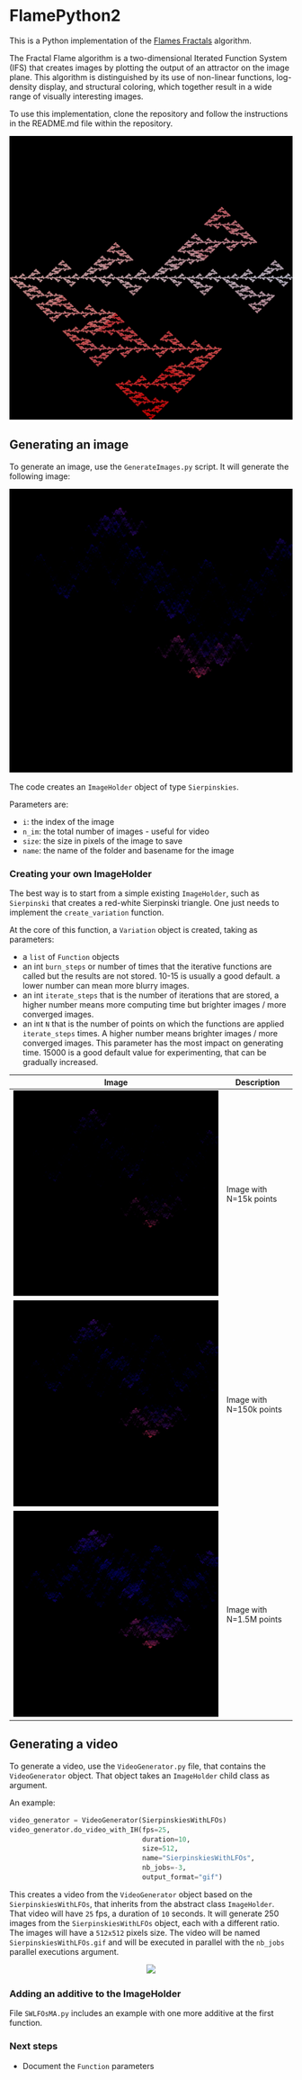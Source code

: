 # FlamePython2

This is a Python implementation of the [Flames Fractals](http://flam3.com/flame_draves.pdf) algorithm.

The Fractal Flame algorithm is a two-dimensional Iterated Function System (IFS) that creates images by plotting the output of an attractor on the image plane. This algorithm is distinguished by its use of non-linear functions, log-density display, and structural coloring, which together result in a wide range of visually interesting images.

To use this implementation, clone the repository and follow the instructions in the README.md file within the repository. 

<p align="center"> <img src="images/serp-2.png"></p>


## Generating an image

To generate an image, use the `GenerateImages.py` script.
It will generate the following image:

<p align="center"> <img src="images/serp-6.png"></p>

The code creates an `ImageHolder` object of type `Sierpinskies`.


Parameters are: 
- `i`: the index of the image
- `n_im`:  the total number of images - useful for video
- `size`:  the size in pixels of the image to save
- `name`: the name of the folder and basename for the image

### Creating your own ImageHolder

The best way is to start from a simple existing `ImageHolder`, such as `Sierpinski` that creates a red-white Sierpinski triangle. One just needs to implement the `create_variation` function.

At the core of this function, a `Variation` object is created, taking as parameters:
- a `list` of `Function` objects
- an int `burn_steps` or number of times that the iterative functions are called but the results are not stored. 10-15 is usually a good default. a lower number can mean more blurry images.
- an int `iterate_steps` that is the number of iterations that are stored, a higher number means more computing time but brighter images / more converged images.
- an int `N` that is the number of points on which the functions are applied  `iterate_steps` times. A higher number means brighter images / more converged images. This parameter has the most impact on generating time. 15000 is a good default value for experimenting, that can be gradually increased.

| Image | Description |
|-------|-------------|
| ![15k](images/serpl15k-50.png) | Image with N=15k points |
| ![150k](images/serpl150k-50.png) | Image with N=150k points |
| ![1.5M](images/serpl1500k-50.png) | Image with N=1.5M points |



## Generating a video

To generate a video, use the `VideoGenerator.py` file, that contains the `VideoGenerator` object. That object takes an `ImageHolder` child class as argument.

An example:

```python
video_generator = VideoGenerator(SierpinskiesWithLFOs)
video_generator.do_video_with_IH(fps=25, 
                                 duration=10, 
                                 size=512, 
                                 name="SierpinskiesWithLFOs", 
                                 nb_jobs=-3,
                                 output_format="gif")
```

This creates a video from the `VideoGenerator` object based on the `SierpinskiesWithLFOs`, that inherits from the abstract class `ImageHolder`. That video will have `25` fps, a duration of `10` seconds. It will generate 250 images from the `SierpinskiesWithLFOs` object, each with a different ratio. The images will have a  `512x512` pixels size. The video will be named `SierpinskiesWithLFOs.gif` and will be executed in parallel with the `nb_jobs` parallel executions argument.

<p align="center"> <img src="images/SierpinskiesWithLFOs.gif"></p>


### Adding an additive to the ImageHolder

File `SWLFOsMA.py` includes an example with one more additive at the first function. 



### Next steps

- Document the `Function` parameters